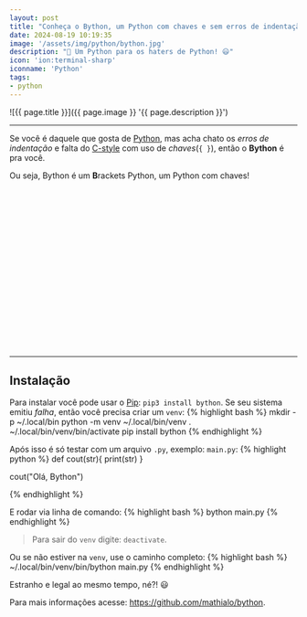 ```yaml
---
layout: post
title: "Conheça o Bython, um Python com chaves e sem erros de indentação"
date: 2024-08-19 10:19:35
image: '/assets/img/python/bython.jpg'
description: "🐍 Um Python para os haters de Python! 😃"
icon: 'ion:terminal-sharp'
iconname: 'Python'
tags:
- python
---
```


![{{ page.title }}]({{ page.image }} '{{ page.description }}')

---

Se você é daquele que gosta de [Python](https://terminalroot.com.br/tags#python), mas acha chato os *erros de indentação* e falta do [C-style](https://terminalroot.com.br/tags#linguagemc) com uso de *chaves*(`{ }`), então o **Bython** é pra você.

Ou seja, Bython é um **B**rackets Python, um Python com chaves!


<!-- SQUARE - GAMES ROOT -->
<script async src="//pagead2.googlesyndication.com/pagead/js/adsbygoogle.js"></script>
<ins class="adsbygoogle"
style="display:inline-block;width:336px;height:280px"
data-ad-client="ca-pub-2838251107855362"
data-ad-slot="5351066970"></ins>
<script>
(adsbygoogle = window.adsbygoogle || []).push({});
</script>

---

## Instalação
Para instalar você pode usar o [Pip](https://pypi.org/project/pip/): `pip3 install bython`. Se seu sistema emitiu *falha*, então você precisa criar um `venv`:
{% highlight bash %}
mkdir -p ~/.local/bin
python -m venv ~/.local/bin/venv
. ~/.local/bin/venv/bin/activate
pip install bython
{% endhighlight %}

Após isso é só testar com um arquivo `.py`, exemplo: `main.py`:
{% highlight python %}
def cout(str){
  print(str)
}

cout("Olá, Bython")

{% endhighlight %}

E rodar via linha de comando:
{% highlight bash %}
bython main.py
{% endhighlight %}
> Para sair do `venv` digite: `deactivate`.

Ou se não estiver na `venv`, use o caminho completo:
{% highlight bash %}
~/.local/bin/venv/bin/bython main.py
{% endhighlight %}

Estranho e legal ao mesmo tempo, né?! 😃 

Para mais informações acesse: <https://github.com/mathialo/bython>.



